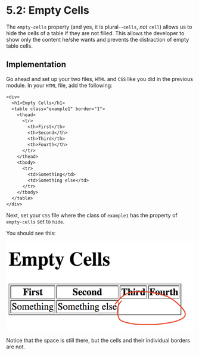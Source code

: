 # 5.2: Empty Cells

The `empty-cells` property \(and yes, it is plural--`cells`, _not_ `cell`\) allows us to hide the cells of a table if they are not filled. This allows the developer to show only the content he/she wants and prevents the distraction of empty table cells.

## Implementation

Go ahead and set up your two files, `HTML` and `CSS` like you did in the previous module. In your `HTML` file, add the following:  


```markup
<div>
  <h1>Empty Cells</h1>
  <table class="example1" border="1">
    <thead>
      <tr>
        <th>First</th>
        <th>Second</th>
        <th>Third</th>
        <th>Fourth</th>
      </tr>
    </thead>
    <tbody>
      <tr>
        <td>Something</td>
        <td>Something else</td>
      </tr>
    </tbody>
  </table>
</div>
```

Next, set your `CSS` file where the class of `example1` has the property of `empty-cells` set to `hide`.

You should see this:

![](../../.gitbook/assets/5.2.01.png)

Notice that the space is still there, but the cells and their individual borders are not.


